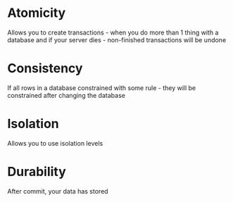 # Atomicity

Allows you to create transactions - when you do more than 1 thing with a database and if your server dies - non-finished transactions will be undone
# Consistency

If all rows in a database constrained with some rule - they will be constrained after changing the database
# Isolation

Allows you to use isolation levels
# Durability

After commit, your data has stored